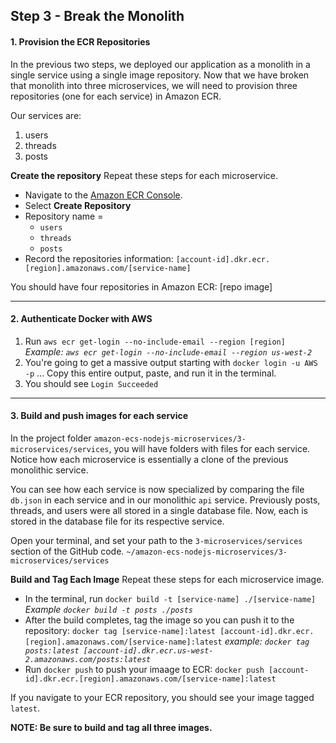 ## Step 3 - Break the Monolith

#### 1. Provision the ECR Repositories
In the previous two steps, we deployed our application as a monolith in a single service using a single image repository. Now that we have broken that monolith into three microservices, we will need to provision three repositories (one for each service) in Amazon ECR.

Our services are:
1. users
2. threads
3. posts

**Create the repository**
Repeat these steps for each microservice.
* Navigate to the [Amazon ECR Console](https://us-west-2.console.aws.amazon.com/ecs/home?/repositories).
* Select **Create Repository**
* Repository name =
  * `users`
  * `threads`
  * `posts`
* Record the repositories information: `[account-id].dkr.ecr.[region].amazonaws.com/[service-name]`

You should have four repositories in Amazon ECR:
[repo image]

---
#### 2. Authenticate Docker with AWS
1. Run `aws ecr get-login --no-include-email --region [region]`
*Example: `aws ecr get-login --no-include-email --region us-west-2`*
2. You're going to get a massive output starting with `docker login -u AWS -p` ... Copy this entire output, paste, and run it in the terminal.
3. You should see `Login Succeeded`

---
#### 3. Build and push images for each service
In the project folder `amazon-ecs-nodejs-microservices/3-microservices/services`, you will have folders with files for each service. Notice how each microservice is essentially a clone of the previous monolithic service.

You can see how each service is now specialized by comparing the file `db.json` in each service and in our monolithic `api` service. Previously posts, threads, and users were all stored in a single database file. Now, each is stored in the database file for its respective service.

Open your terminal, and set your path to the `3-microservices/services` section of the GitHub code. `~/amazon-ecs-nodejs-microservices/3-microservices/services`

**Build and Tag Each Image**
Repeat these steps for each microservice image.

* In the terminal, run `docker build -t [service-name] ./[service-name]`
_Example `docker build -t posts ./posts`_
* After the build completes, tag the image so you can push it to the repository:
`docker tag [service-name]:latest [account-id].dkr.ecr.[region].amazonaws.com/[service-name]:latest`
_example: `docker tag posts:latest [account-id].dkr.ecr.us-west-2.amazonaws.com/posts:latest`_
* Run `docker push` to push your imaage to ECR:
`docker push [account-id].dkr.ecr.[region].amazonaws.com/[service-name]:latest`

If you navigate to your ECR repository, you should see your image tagged `latest`.

**NOTE: Be sure to build and tag all three images.**
